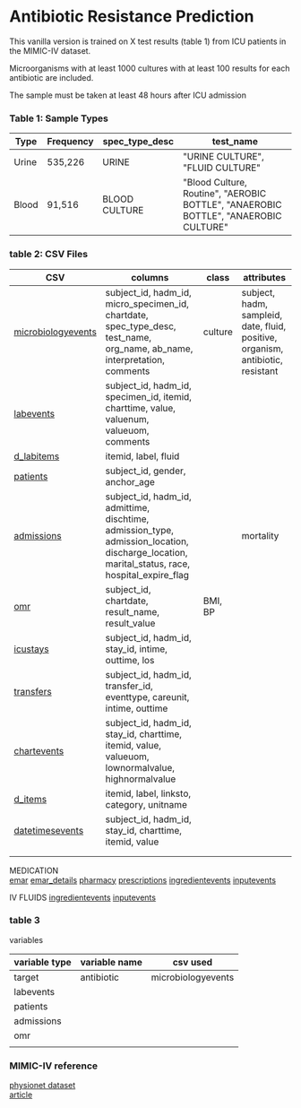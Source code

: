 # Antibiotic Resistance Prediction
This vanilla version is trained on X test results (table 1) from ICU patients in the MIMIC-IV dataset.

Microorganisms with at least 1000 cultures with at least 100 results for each antibiotic are included.


The sample must be taken at least 48 hours after ICU admission
 

### Table 1: Sample Types

|Type|Frequency|spec_type_desc|test_name|
|---|---|---|---|
|Urine|535,226|URINE|"URINE CULTURE", "FLUID CULTURE"|
|Blood|91,516|BLOOD CULTURE|"Blood Culture, Routine", "AEROBIC BOTTLE", "ANAEROBIC BOTTLE", "ANAEROBIC CULTURE"|

### table 2: CSV Files

|CSV|columns|class|attributes|
|---|---|---|---|
|[microbiologyevents](https://mimic.mit.edu/docs/iv/modules/hosp/microbiologyevents)|subject_id, hadm_id, micro_specimen_id, chartdate, spec_type_desc, test_name, org_name, ab_name, interpretation, comments|culture|subject, hadm, sampleid, date, fluid, positive, organism, antibiotic, resistant|
|[labevents](https://mimic.mit.edu/docs/iv/modules/hosp/labevents)|subject_id, hadm_id, specimen_id, itemid, charttime, value, valuenum, valueuom, comments||
|[d_labitems](https://mimic.mit.edu/docs/iv/modules/hosp/d_labitems)|itemid, label, fluid|||
|[patients](https://mimic.mit.edu/docs/iv/modules/hosp/patients)|subject_id, gender, anchor_age|||
|[admissions](https://mimic.mit.edu/docs/iv/modules/hosp/admissions)|subject_id, hadm_id, admittime, dischtime, admission_type, admission_location, discharge_location, marital_status, race, hospital_expire_flag||mortality|
|[omr](https://mimic.mit.edu/docs/iv/modules/hosp/omr)|subject_id, chartdate, result_name, result_value|BMI, BP||
|[icustays](https://mimic.mit.edu/docs/iv/modules/icu/icustays)|subject_id, hadm_id, stay_id, intime, outtime, los|||
|[transfers](https://mimic.mit.edu/docs/iv/modules/hosp/transfers)|subject_id, hadm_id, transfer_id, eventtype, careunit, intime, outtime|||
|[chartevents](https://mimic.mit.edu/docs/iv/modules/icu/chartevents)|subject_id, hadm_id, stay_id, charttime, itemid, value, valueuom, lownormalvalue, highnormalvalue|||
|[d_items](https://mimic.mit.edu/docs/iv/modules/icu/d_items)|itemid, label, linksto, category, unitname|||
|[datetimesevents](https://mimic.mit.edu/docs/iv/modules/icu/datetimesevents)|subject_id, hadm_id, stay_id, charttime, itemid, value|||
|||||
|||||


MEDICATION <br />
[emar](https://mimic.mit.edu/docs/iv/modules/hosp/emar)
[emar_details](https://mimic.mit.edu/docs/iv/modules/hosp/emar_details)
[pharmacy](https://mimic.mit.edu/docs/iv/modules/hosp/pharmacy)
[prescriptions](https://mimic.mit.edu/docs/iv/modules/hosp/prescriptions)
[ingredientevents](https://mimic.mit.edu/docs/iv/modules/icu/ingredientevents)
[inputevents](https://mimic.mit.edu/docs/iv/modules/icu/inputevents)

IV FLUIDS
[ingredientevents](https://mimic.mit.edu/docs/iv/modules/icu/ingredientevents)
[inputevents](https://mimic.mit.edu/docs/iv/modules/icu/inputevents)


### table 3
variables

|variable type|variable name|csv used|
|---|---|---|
|target|antibiotic|microbiologyevents|
|labevents|||
|patients|||
|admissions|||
|omr|||
||||


### MIMIC-IV reference
[physionet dataset](https://physionet.org/content/mimiciv/2.2/) <br />
[article](https://www.nature.com/articles/s41597-022-01899-x)

